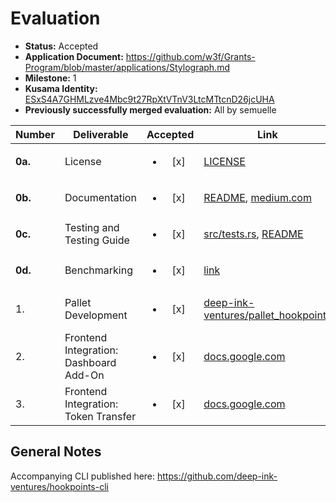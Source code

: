 # Evaluation

- **Status:** Accepted
- **Application Document:** https://github.com/w3f/Grants-Program/blob/master/applications/Stylograph.md
- **Milestone:** 1
- **Kusama Identity:** [ESxS4A7GHMLzve4Mbc9t27RpXtVTnV3LtcMTtcnD26jcUHA](https://polkascan.io/pre/kusama/account/ESxS4A7GHMLzve4Mbc9t27RpXtVTnV3LtcMTtcnD26jcUHA)
- **Previously successfully merged evaluation:** All by semuelle

| Number | Deliverable | Accepted | Link | Evaluation Notes |
| ------ | ----------- | :------: | ---- |----------------- |
| **0a.** | License                           | <ul><li>[x] </li></ul> | [LICENSE](https://github.com/deep-ink-ventures/pallet_hookpoints/blob/028c962ac3d47b8d2f5f814eb6dd0eb00156ab49/LICENSE) | Apache 2.0                                                |
| **0b.** | Documentation                     | <ul><li>[x] </li></ul> | [README](https://github.com/deep-ink-ventures/pallet_hookpoints/blob/028c962ac3d47b8d2f5f814eb6dd0eb00156ab49/README.md), [medium.com](https://medium.com/@GenesisDAO/introducing-the-hookpoints-pallet-377de6680c2d) | Good inline docs, good tutorial |
| **0c.** | Testing and Testing Guide         | <ul><li>[x] </li></ul> | [src/tests.rs](https://github.com/deep-ink-ventures/pallet_hookpoints/blob/028c962ac3d47b8d2f5f814eb6dd0eb00156ab49/src/tests.rs), [README](https://github.com/deep-ink-ventures/pallet_hookpoints/tree/f339c73f9fe69537de6afed48a1dda27c9b42325#usage) | Minor build issues fixed on request |  
| **0d.** | Benchmarking         | <ul><li>[x] </li></ul> | [link](https://github.com/deep-ink-ventures/pallet_hookpoints/blob/028c962ac3d47b8d2f5f814eb6dd0eb00156ab49/src/benchmarking.rs) | — |
| 1. | Pallet Development           | <ul><li>[x] </li></ul> | [deep-ink-ventures/pallet_hookpoints](https://github.com/deep-ink-ventures/pallet_hookpoints/tree/028c962ac3d47b8d2f5f814eb6dd0eb00156ab49) | See also https://crates.io/crates/pallet-hookpoints |
| 2. | Frontend Integration: Dashboard Add-On        | <ul><li>[x] </li></ul> | [docs.google.com](https://docs.google.com/document/d/1GDqfZnigri5qp6sJoIu4655NALk0cMxDl3BMAnnbGWc/edit#heading=h.rp15tyv8qizz) | see also https://genesis-dao.org |
| 3. | Frontend Integration: Token Transfer        | <ul><li>[x] </li></ul> | [docs.google.com](https://docs.google.com/document/d/1GDqfZnigri5qp6sJoIu4655NALk0cMxDl3BMAnnbGWc/edit#heading=h.o5m6bb7ocok) | see also https://genesis-dao.org |


## General Notes

Accompanying CLI published here: https://github.com/deep-ink-ventures/hookpoints-cli

